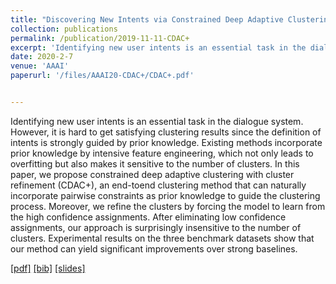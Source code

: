 ```yaml
---
title: "Discovering New Intents via Constrained Deep Adaptive Clustering with Cluster Refinement"
collection: publications
permalink: /publication/2019-11-11-CDAC+
excerpt: 'Identifying new user intents is an essential task in the dialogue system. However, it is hard to get satisfying clustering results since the definition of intents is strongly guided by prior knowledge. Existing methods incorporate prior knowledge by intensive feature engineering, which not only leads to overfitting but also makes it sensitive to the number of clusters. In this paper, we propose constrained deep adaptive clustering with cluster refinement (CDAC+), an end-toend clustering method that can naturally incorporate pairwise constraints as prior knowledge to guide the clustering process. Moreover, we refine the clusters by forcing the model to learn from the high confidence assignments. After eliminating low confidence assignments, our approach is surprisingly insensitive to the number of clusters. Experimental results on the three benchmark datasets show that our method can yield significant improvements over strong baselines.'
date: 2020-2-7
venue: 'AAAI'
paperurl: '/files/AAAI20-CDAC+/CDAC+.pdf'


---
```

Identifying new user intents is an essential task in the dialogue system. However, it is hard to get satisfying clustering results since the definition of intents is strongly guided by prior knowledge. Existing methods incorporate prior knowledge by intensive feature engineering, which not only leads to overfitting but also makes it sensitive to the number of clusters. In this paper, we propose constrained deep adaptive clustering with cluster refinement (CDAC+), an end-toend clustering method that can naturally incorporate pairwise constraints as prior knowledge to guide the clustering process. Moreover, we refine the clusters by forcing the model to learn from the high confidence assignments. After eliminating low confidence assignments, our approach is surprisingly insensitive to the number of clusters. Experimental results on the three benchmark datasets show that our method can yield significant improvements over strong baselines.

[[pdf]](/files/AAAI20-CDAC+/CDAC+.pdf)
[[bib]](/files/AAAI20-CDAC+/CDAC+.bib)
[[slides]](/files/AAAI20-CDAC+/slides.pdf)
